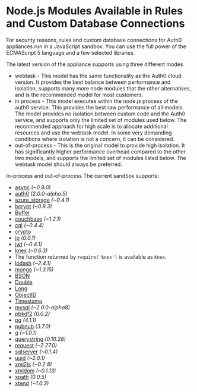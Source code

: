 # Node.js Modules Available in Rules and Custom Database Connections

For security reasons, rules and custom database connections for Auth0 appliances run in a JavaScript sandbox. You can use the full power of the ECMAScript 5 language and a few selected libraries.

The latest version of the appliance supports using three different modes
* webtask - This model has the same functionality as the Auth0 cloud version. It provides the best balance between performance and isolation, supports many more node modules that the other alternatives, and is the recommended model for most customers.
* in process - This model executes within the node.js process of the auth0 service. This provides the best raw performance of all models. The model provides no isolation between custom code and the Auth0 service, and supports only the limited set of modules used below. The recommended approach for high scale is to allocate additional resources and use the webtask model. In some very demanding conditions where isolation is not a concern, it can be considered.
* out-of-process - This is the original model to provide high isolation. It has significantly higher performance overhead compared to the other two models, and supports the limited set of modules listed below. The webtask model should always be preferred.

In-process and out-of-process The current sandbox supports:

* [async](https://github.com/caolan/async) _(~0.9.0)_
* [auth0](https://github.com/auth0/node-auth0) _(2.0.0-alpha.5)_
* [azure_storage](https://github.com/Azure/azure-storage-node) _(~0.4.1)_
* [bcrypt](https://github.com/ncb000gt/node.bcrypt.js) _(~0.8.3)_
* [Buffer](http://nodejs.org/docs/v0.10.24/api/buffer.html)
* [couchbase](https://github.com/couchbase/couchnode) _(~1.2.1)_
* [cql](https://github.com/jorgebay/node-cassandra-cql) _(~0.4.4)_
* [crypto](http://nodejs.org/docs/v0.10.24/api/crypto.html)
* [ip](https://github.com/keverw/range_check) _(0.0.1)_
* [jwt](https://github.com/auth0/node-jsonwebtoken) _(~0.4.1)_
* [knex](http://knexjs.org) _(~0.6.3)_
 * The function returned by `require('knex')` is available as `Knex`.
* [lodash](https://github.com/lodash/lodash) _(~2.4.1)_
* [mongo](https://github.com/mongodb/node-mongodb-native) _(~1.3.15)_
 * [BSON](http://mongodb.github.io/node-mongodb-native/api-bson-generated/bson.html)
 * [Double](http://mongodb.github.io/node-mongodb-native/api-bson-generated/double.html)
 * [Long](http://mongodb.github.io/node-mongodb-native/api-bson-generated/long.html)
 * [ObjectID](http://mongodb.github.io/node-mongodb-native/api-bson-generated/objectid.html)
 * [Timestamp](http://mongodb.github.io/node-mongodb-native/api-bson-generated/timestamp.html)
* [mysql](https://github.com/felixge/node-mysql) _(~2.0.0-alpha8)_
* [pbkdf2](https://github.com/davidmurdoch/easy-pbkdf2) _(0.0.2)_
* [pg](https://github.com/brianc/node-postgres) _(4.1.1)_
* [pubnub](https://github.com/pubnub/javascript/tree/master/node.js) _(3.7.0)_
* [q](https://github.com/kriskowal/q) _(~1.0.1)_
* [querystring](http://nodejs.org/api/querystring.html) _(0.10.28)_
* [request](https://github.com/mikeal/request) _(~2.27.0)_
* [sqlserver](https://github.com/pekim/tedious) _(~0.1.4)_
* [uuid](https://github.com/broofa/node-uuid) _(~2.0.1)_
* [xml2js](https://github.com/Leonidas-from-XIV/node-xml2js) _(~0.2.8)_
* [xmldom](https://github.com/jindw/xmldom) _(~0.1.13)_
* [xpath](https://github.com/goto100/xpath) _(0.0.5)_
* [xtend](https://github.com/Raynos/xtend) _(~1.0.3)_
